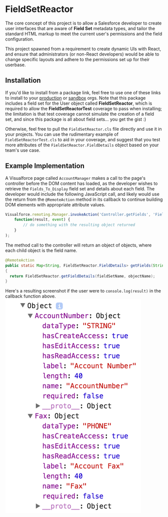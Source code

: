 # FieldSetReactor

The core concept of this project is to allow a Salesforce developer to create user interfaces that are aware of **Field Set** metadata types, and tailor the standard HTML markup to meet the current user's permissions and the field configuration.

This project spawned from a requirement to create dynamic UIs with React, and ensure that administrators (or non-React developers) would be able to change specific layouts and adhere to the permissions set up for their userbase.

## Installation

If you'd like to install from a package link, feel free to use one of these links to install to your [production](https://login.salesforce.com/packaging/installPackage.apexp?p0=04t61000000kf6k) or [sandbox](https://test.salesforce.com/packaging/installPackage.apexp?p0=04t61000000kf6k) orgs. Note that this package includes a field set for the User object called **FieldSetReactor**, which is required to allow the **FieldSetReactorTest** coverage to pass when installing; the limitation is that test coverage cannot simulate the creation of a field set, and since this package is all about field sets... you get the gist :)

Otherwise, feel free to pull the `FieldSetReactor.cls` file directly and use it in your projects. You can use the rudimentary example of `FieldSetReactorTest.cls` to aid in your coverage, and suggest that you test more attributes of the `FieldSetReactor.FieldDetails` object based on your team's use case.

## Example Implementation

A Visualforce page called `AccountManager` makes a call to the page's controller before the DOM content has loaded, as the developer wishes to retrieve the `Fields_To_Display` field set and details about each field. The developer would include the following JavaScript call, and likely would use the return from the `@RemoteAction` method in its callback to continue building DOM elements with appropriate attribute values.

```js
Visualforce.remoting.Manager.invokeAction('Controller.getFields', 'Fields_To_Display', 'Account',
	function(result, event) {
		// do something with the resulting object returned
	}
);
```

The method call to the controller will return an object of objects, where each child object is the field name.
```java
@RemoteAction
public static Map<String, FieldSetReactor.FieldDetails> getFields(String fieldSetName, String objectName)
{
  return FieldSetReactor.getFieldDetails(fieldSetName, objectName);
}
```

Here's a resulting screenshot if the user were to `console.log(result)` in the callback function above.
![return.png](return.png)